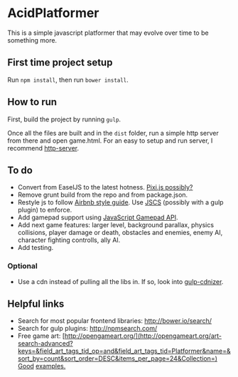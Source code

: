 # AcidPlatformer

This is a simple javascript platformer that may evolve over time to be something more.

## First time project setup
Run `npm install`, then run `bower install`.

## How to run
First, build the project by running `gulp`.

Once all the files are built and in the `dist` folder, run a simple http server from there and open game.html. For an easy to setup and run server, I recommend [http-server](https://github.com/indexzero/http-server).

## To do

* Convert from EaselJS to the latest hotness. [Pixi.js possibly?](http://www.pixijs.com/)
* Remove grunt build from the repo and from package.json.
* Restyle js to follow [Airbnb style guide](https://github.com/airbnb/javascript). Use [JSCS](http://jscs.info/) (possibly with a gulp plugin) to enforce.
* Add gamepad support using [JavaScript Gamepad API](https://developer.mozilla.org/en-US/docs/Web/Guide/API/Gamepad).
* Add next game features: larger level, background parallax, physics collisions, player damage or death, obstacles and enemies, enemy AI, character fighting controlls, ally AI.
* Add testing.

### Optional

* Use a cdn instead of pulling all the libs in. If so, look into [gulp-cdnizer](https://github.com/OverZealous/gulp-cdnizer).

## Helpful links

* Search for most popular frontend libraries: http://bower.io/search/
* Search for gulp plugins: http://npmsearch.com/
* Free game art: [http://opengameart.org/](http://opengameart.org/art-search-advanced?keys=&field_art_tags_tid_op=and&field_art_tags_tid=Platformer&name=&sort_by=count&sort_order=DESC&items_per_page=24&Collection=) [Good](http://opengameart.org/content/a-platformer-in-the-forest) [examples.](http://opengameart.org/content/old-frogatto-tile-art)
